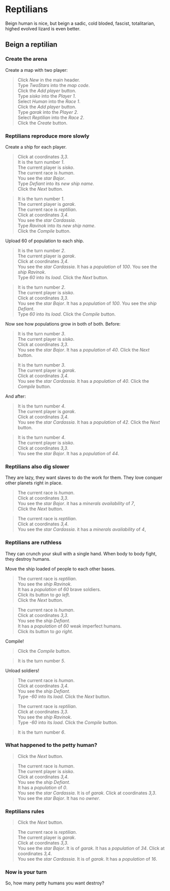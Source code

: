 # Reptilians

Beign human is nice, but beign a sadic,
cold bloded, fascist, totalitarian, 
highed evolved lizard is even better.


## Beign a reptilian

### Create the arena

Create a map with two player:

 > Click _New_ in the main header.  
 > Type _TwoStars_ into the _map code_.    
 > Click the _Add player_ button.  
 > Type _sisko_ into the _Player 1_.  
 > Select _Human_ into the _Race 1_.  
 > Click the _Add player_ button.  
 > Type _garak_ into the _Player 2_.  
 > Select _Reptilian_ into the _Race 2_.  
 > Click the _Create_ button.   
 <!-- SNAPSHOT create status=200 -->
 
### Reptilians reproduce more slowly

Create a ship for each player.

 > Click at coordinates _3,3_.  
 > It is the turn number _1_.  
 > The current player is _sisko_.  
 > The current race is _human_.  
 > You see the _star_ _Bajor_.  
 > Type _Defiant_ into its _new ship name_.  
 > Click the _Next_ button.  
 <!-- SNAPSHOT garak1 status=200 -->
 >
 > It is the turn number _1_.  
 > The current player is _garak_.  
 > The current race is _reptilian_.  
 > Click at coordinates _3,4_.  
 > You see the _star_ _Cardassia_.  
 > Type _Ravinok_ into its _new ship name_.  
 > Click the _Compile_ button.  
 <!-- SNAPSHOT garak2 status=200 -->

Upload 60 of population to each ship.

 > It is the turn number _2_.  
 > The current player is _garak_.  
 > Click at coordinates _3,4_.  
 > You see the _star_ _Cardassia_.
 > It has a _population_ of _100_.
 > You see the _ship_ _Ravinok_.  
 > Type _60_ into its _load_.
 > Click the _Next_ button.  
 <!-- SNAPSHOT sisko2 status=200 -->
 > It is the turn number _2_.  
 > The current player is _sisko_.  
 > Click at coordinates _3,3_.  
 > You see the _star_ _Bajor_.
 > It has a _population_ of _100_.
 > You see the _ship_ _Defiant_.  
 > Type _60_ into its _load_. 
 > Click the _Compile_ button.
 <!-- SNAPSHOT sisko3 status=200 -->

Now see how populations grow in both of both. Before:

 > It is the turn number _3_.  
 > The current player is _sisko_.  
 > Click at coordinates _3,3_.  
 > You see the _star_ _Bajor_.
 > It has a _population_ of _40_.
 > Click the _Next_ button.  
 <!-- SNAPSHOT garak3 status=200 -->
 > It is the turn number _3_.  
 > The current player is _garak_.  
 > Click at coordinates _3,4_.  
 > You see the _star_ _Cardassia_.
 > It has a _population_ of _40_.
 > Click the _Compile_ button.
 <!-- SNAPSHOT garak4 status=200 --> 

And after:

 > It is the turn number _4_.  
 > The current player is _garak_.  
 > Click at coordinates _3,4_.  
 > You see the _star_ _Cardassia_.
 > It has a _population_ of _42_.
 > Click the _Next_ button.  
 <!-- SNAPSHOT sisko4 status=200 -->
 > It is the turn number _4_.  
 > The current player is _sisko_.  
 > Click at coordinates _3,3_.  
 > You see the _star_ _Bajor_.
 > It has a _population_ of _44_.

### Reptilians also dig slower

They are lazy, they want slaves to do the 
work for them. They love conquer other planets
right in place.

 > The current race is _human_.  
 > Click at coordinates _3,3_.  
 > You see the _star_ _Bajor_.
 > it has a _minerals availability_ of _7_,  
 > Click the _Next_ button.  
 <!-- SNAPSHOT garak4a status=200 -->
 >
 > The current race is _reptilian_.  
 > Click at coordinates _3,4_.  
 > You see the _star_ _Cardassia_.
 > it has a _minerals availability_ of _4_,  

### Reptilians are ruthless

They can crunch your skull with a single hand.
When body to body fight, they destroy humans.

Move the ship loaded of people to each other bases.

 > The current race is _reptilian_.    
 > You see the _ship_ _Ravinok_.  
 > It has a _population_ of _60_ brave soldiers.  
 > Click its button to _go left_.  
 > Click the _Next_ button.  
 <!-- SNAPSHOT sisko4a status=200 -->
 > The current race is _human_.  
 > Click at coordinates _3,3_.  
 > You see the _ship_ _Defiant_.  
 > It has a _population_ of _60_ weak imperfect humans.    
 > Click its button to _go right_.  

Compile!

 > Click the _Compile_ button.
 <!-- SNAPSHOT sisko5 status=200 -->
 > It is the turn number _5_.

Unload soldiers!

 > The current race is _human_.  
 > Click at coordinates _3,4_.  
 > You see the _ship_ _Defiant_.  
 > Type _-60_ into its _load_.
 > Click the _Next_ button.  
 <!-- SNAPSHOT garak5 status=200 -->
 > The current race is _reptilian_.  
 > Click at coordinates _3,3_.  
 > You see the _ship_ _Ravinok_.  
 > Type _-60_ into its _load_.
 > Click the _Compile_ button.
 <!-- SNAPSHOT garak6 status=200 -->
 > It is the turn number _6_.

### What happened to the petty human?
  
 > Click the _Next_ button.  
 <!-- SNAPSHOT pettyHuman status=200 -->
 > The current race is _human_.  
 > The current player is _sisko_.  
 > Click at coordinates _3,4_.  
 > You see the _ship_ _Defiant_.  
 > It has a _population_ of _0_.    
 > You see the _star_ _Cardassia_.
 > It is of _garak_.
 > Click at coordinates _3,3_.
 > You see the _star_ _Bajor_.
 > It has no _owner_.

### Reptilians rules

 > Click the _Next_ button.  
 <!-- SNAPSHOT greatReptilian status=200 -->
 > The current race is _reptilian_.  
 > The current player is _garak_.  
 > Click at coordinates _3,3_.  
 > You see the _star_ _Bajor_.
 > It is of _garak_.
 > It has a _population_ of _34_.
 > Click at coordinates _3,4_.  
 > You see the _star_ _Cardassia_.
 > It is of _garak_.
 > It has a _population_ of _16_.

### Now is your turn

So, how many petty humans you want destroy?
